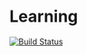 # Learning

[![Build Status](https://travis-ci.org/OlawaleJoseph/Learning.svg?branch=develop)](https://travis-ci.org/OlawaleJoseph/Learning)
